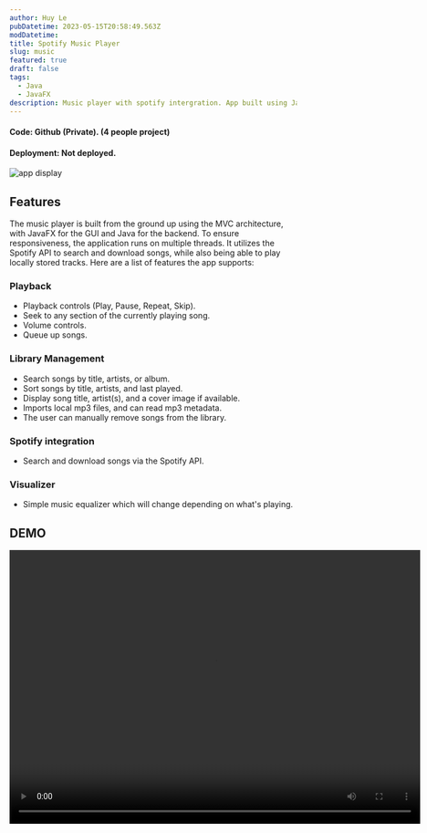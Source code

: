 ```yaml
---
author: Huy Le
pubDatetime: 2023-05-15T20:58:49.563Z
modDatetime:
title: Spotify Music Player
slug: music
featured: true
draft: false
tags:
  - Java
  - JavaFX
description: Music player with spotify intergration. App built using JavaFX under MVC architecture.
---
```


#### Code: Github (Private). (4 people project)

#### Deployment: Not deployed.

![app display](@assets/blog/music-player/overview.jpg)

## Features

The music player is built from the ground up using the MVC architecture, with JavaFX for the GUI and Java for the backend. To ensure responsiveness, the application runs on multiple threads. It utilizes the Spotify API to search and download songs, while also being able to play locally stored tracks. Here are a list of features the app supports:

### Playback

- Playback controls (Play, Pause, Repeat, Skip).
- Seek to any section of the currently playing song.
- Volume controls.
- Queue up songs.

### Library Management

- Search songs by title, artists, or album.
- Sort songs by title, artists, and last played.
- Display song title, artist(s), and a cover image if available.
- Imports local mp3 files, and can read mp3 metadata.
- The user can manually remove songs from the library.

### Spotify integration

- Search and download songs via the Spotify API.

### Visualizer

- Simple music equalizer which will change depending on what's playing.

## DEMO

<video width="720" height="480" controls>
 <source src="/assets/blog/music-player/demo.mp4" type="video/mp4">
</video>
